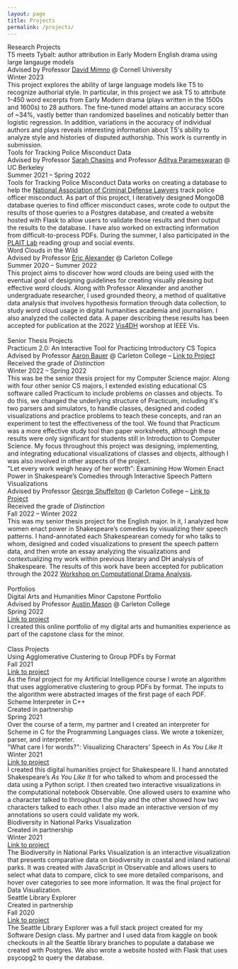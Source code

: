 ```yaml
---
layout: page
title: Projects
permalink: /projects/
---
```

<link rel="stylesheet" href="/assets/css/main.css">
<div class="project-heading">Research Projects</div>
<div class="small-spacer"></div>
<div class="project-title">T5 meets Tybalt: author attribution in Early Modern English drama using large langauge models</div>
<div class="project-content">Advised by Professor <a href="https://mimno.infosci.cornell.edu">David Mimno</a> @ Cornell University</div>
<div class ="time">Winter 2023</div>
<div class="tiny-spacer"></div>
<div class="project-content">This project explores the ability of large language models like T5 to recognize authorial style. In particular, in this project we ask T5 to attribute 1-450 word excerpts from Early Modern drama (plays written in the 1500s and 1600s) to 28 authors. The fine-tuned model attains an accuracy score of ~34%, vastly better than randomized baselines and noticably better than logistic regression. In addition, variations in the accuracy of individual authors and plays reveals interesting information about T5's ability to analyze style and histories of disputed authorship. This work is currently in submission.</div>
<div class="small-spacer"></div>
<div class="project-title">Tools for Tracking Police Misconduct Data</div>
<div class="project-content">Advised by Professor <a href="https://schasins.com">Sarah Chasins</a> and Professor <a href="https://people.eecs.berkeley.edu/~adityagp/">Aditya Parameswaran</a> @ UC Berkeley</div>
<div class ="time">Summer 2021 – Spring 2022</div>
<div class="tiny-spacer"></div>
<div class="project-content">Tools for Tracking Police Misconduct Data works on creating a database to help the <a href="https://www.nacdl.org">National Association of Criminal Defense Lawyers</a> track police officer misconduct. As part of this project, I iteratively designed MongoDB database queries to find officer misconduct cases, wrote code to output the results of those queries to a Postgres database, and created a website hosted with Flask to allow users to validate those results and then output the results to the database. I have also worked on extracting information from difficult-to-process PDFs. During the summer, I also participated in the <a href="https://plait-lab.org">PLAIT Lab</a> reading group and social events.</div>
<div class="small-spacer"></div>
<div class="project-title">Word Clouds in the Wild</div>
<div class="project-content">Advised by Professor <a href="https://cs.carleton.edu/faculty/ealexander/">Eric Alexander</a> @ Carleton College</div>
<div class ="time">Summer 2020 – Summer 2022</div>
<div class="tiny-spacer"></div>
<div class="project-content">This project aims to discover how word clouds are being used with the eventual goal of designing guidelines for creating visually pleasing but effective word clouds. Along with Professor Alexander and another undergraduate researcher, I used grounded theory, a method of qualitative data analysis that involves hypothesis formation through data collection, to study word cloud usage in digital humanities academia and journalism. I also analyzed the collected data. A paper describing these results has been accepted for publication at the 2022 <a href="https://vis4dh.dbvis.de">Vis4DH</a> worshop at IEEE Vis.</div>
<br>

<div class="project-heading">Senior Thesis Projects</div>
<div class="small-spacer"></div>
<div class="project-title">Practicum 2.0: An Interactive Tool for Practicing Introductory CS Topics</div>
<div class="project-content">Advised by Professor <a href="https://cs.carleton.edu/faculty/awb/">Aaron Bauer</a> @ Carleton College – <a href="https://awilliambauer.github.io/practicum/">Link to Project</a></div>
<div class="project-content">Received the grade of <em>Distinction</em></div>
<div class ="time">Winter 2022 – Spring 2022</div>
<div class="tiny-spacer"></div>
<div class="project-content">This was be the senior thesis project for my Computer Science major. Along with four other senior CS majors, I extended existing educational CS software called Practicum to include problems on classes and objects. To do this, we changed the underlying structure of Practicum, including it's two parsers and simulators, to handle classes, designed and coded visualizations and practice problems to teach these concepts, and ran an experiment to test the effectiveness of the tool. We found that Practicum was a more effective study tool than paper worksheets, although these results were only significant for students still in Introduction to Computer Science. My focus throughout this project was designing, implementing, and integrating educational visualizations of classes and objects, although I was also involved in other aspects of the project.</div>
<div class="small-spacer"></div>
<div class="project-title">"Let every work weigh heavy of her worth": Examining How Women Enact Power in Shakespeare’s Comedies through Interactive Speech Pattern Visualizations</div>
<div class="project-content">Advised by Professor <a href="https://www.carleton.edu/directory/gshuffel/">George Shuffelton</a> @ Carleton College – <a href="https://observablehq.com/@hicker/let-every-word-weigh-heavy-of-her-worth">Link to Project</a> </div>
<div class="project-content">Received the grade of <em>Distinction</em></div>
<div class ="time">Fall 2022 – Winter 2022</div>
<div class="tiny-spacer"></div>
<div class="project-content">This was my senior thesis project for the English major. In it, I analyzed how women enact power in Shakespeare’s comedies by visualizing their speech patterns. I hand-annotated each Shakespearean comedy for who talks to whom, designed and coded visualizations to present the speech pattern data, and then wrote an essay analyzing the visualizations and contextualizing my work within previous literary and DH analysis of Shakespeare. The results of this work have been accepted for publication through the 2022 <a href="https://quadrama.github.io/blog/2022/03/14/comp-drama-analysis-workshop">Workshop on Computational Drama Analysis</a>.</div>
<br>

<div class="project-heading">Portfolios</div>
<div class="small-spacer"></div>
<div class="project-title">Digital Arts and Humanities Minor Capstone Portfolio</div>
<div class="project-content">Advised by Professor <a href="https://www.carleton.edu/directory/amason/">Austin Mason</a> @ Carleton College</div>
<div class ="time">Spring 2022</div>
<div class="project-content"><a href="https://hicker.dgah.sites.carleton.edu">Link to project</a></div>
<div class="tiny-spacer"></div>
<div class="project-content">I created this online portfolio of my digital arts and humanities experience as part of the capstone class for the minor.</div>
<br>

<div class="project-heading">Class Projects</div>
<div class="small-spacer"></div>
<div class="project-title">Using Agglomerative Clustering to Group PDFs by Format</div>
<div class ="time">Fall 2021</div>
<div class="project-content"><a href="https://github.com/rmatouschekh/agglomerative-clustering">Link to project</a></div>
<div class="tiny-spacer"></div>
<div class="project-content">As the final project for my Artificial Intelligence course I wrote an algorithm that uses agglomerative clustering to group PDFs by format. The inputs to the algorithm were abstracted images of the first page of each PDF.</div>
<div class="small-spacer"></div>
<div class="project-title">Scheme Interpreter in C++</div>
<div class="project-content">Created in partnership</div>
<div class ="time">Spring 2021</div>
<div class="tiny-spacer"></div>
<div class="project-content">Over the course of a term, my partner and I created an interpreter for Scheme in C for the Programming Languages class. We wrote a tokenizer, parser, and interpreter.</div>
<div class="small-spacer"></div>
<div class="project-title">"What care I for words?": Visualizing Characters' Speech in <i>As You Like It</i></div>
<div class ="time">Winter 2021</div>
<div class="project-content"><a href="https://observablehq.com/d/29cdc0a5b39cd2a9">Link to project</a></div>
<div class="tiny-spacer"></div>
<div class="project-content">I created this digital humanities project for Shakespeare II. I hand annotated Shakespeare’s <i>As You Like It</i> for who talked to whom and processed the data using a Python script. I then created two interactive visualizations in the computational notebook Observable. One allowed users to examine who a character talked to throughout the play and the other showed how two characters talked to each other. I also made an interactive version of my annotations so users could validate my work.</div>
<div class="small-spacer"></div>
<div class="project-title">Biodiversity in National Parks Visualization</div>
<div class="project-content">Created in partnership</div>
<div class ="time">Winter 2021</div>
<div class="project-content"><a href="https://observablehq.com/d/de2724efec118340">Link to project</a></div>
<div class="tiny-spacer"></div>
<div class="project-content">The Biodiversity in National Parks Visualization is an interactive visualization that presents comparative data on biodiversity in coastal and inland national parks. It was created with JavaScript in Observable and allows users to select what data to compare, click to see more detailed comparisons, and hover over categories to see more information. It was the final project for Data Visualization.</div>
<div class="small-spacer"></div>
<div class="project-title">Seattle Library Explorer</div>
<div class="project-content">Created in partnership</div>
<div class ="time">Fall 2020</div>
<div class="project-content"><a href="https://github.com/rmatouschekh/seattle-library-explorer">Link to project</a></div>
<div class="tiny-spacer"></div>
<div class="project-content">The Seattle Library Explorer was a full stack project created for my Software Design class. My partner and I used data from kaggle on book checkouts in all the Seattle library branches to populate a database we created with Postgres. We also wrote a website hosted with Flask that uses psycopg2 to query the database.</div>
